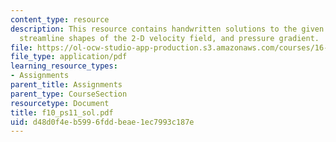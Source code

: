 ```yaml
---
content_type: resource
description: This resource contains handwritten solutions to the given problem on
  streamline shapes of the 2-D velocity field, and pressure gradient.
file: https://ol-ocw-studio-app-production.s3.amazonaws.com/courses/16-01-unified-engineering-i-ii-iii-iv-fall-2005-spring-2006/d48d0f4eb5996fddbeae1ec7993c187e_f10_ps11_sol.pdf
file_type: application/pdf
learning_resource_types:
- Assignments
parent_title: Assignments
parent_type: CourseSection
resourcetype: Document
title: f10_ps11_sol.pdf
uid: d48d0f4e-b599-6fdd-beae-1ec7993c187e
---
```

